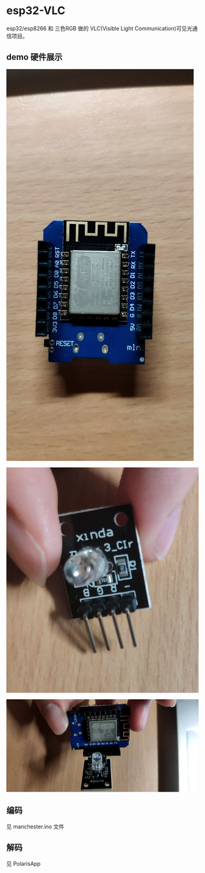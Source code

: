 # esp32-VLC

esp32/esp8266 和 三色RGB 做的 VLC(Visible Light Communication)可见光通信项目。 

## demo 硬件展示

![esp8266](./photo/esp8266.jpg "esp8266")

![rgb](./photo/rgb.jpg "rgb")

![esp8266+rgb](./photo/esp8266%2Brgb.jpg "esp8266+rgb")

## 编码

见 manchester.ino 文件

## 解码

见 PolarisApp
